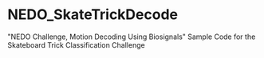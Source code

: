 # NEDO_SkateTrickDecode
"NEDO Challenge, Motion Decoding Using Biosignals" Sample Code for the Skateboard Trick Classification Challenge
